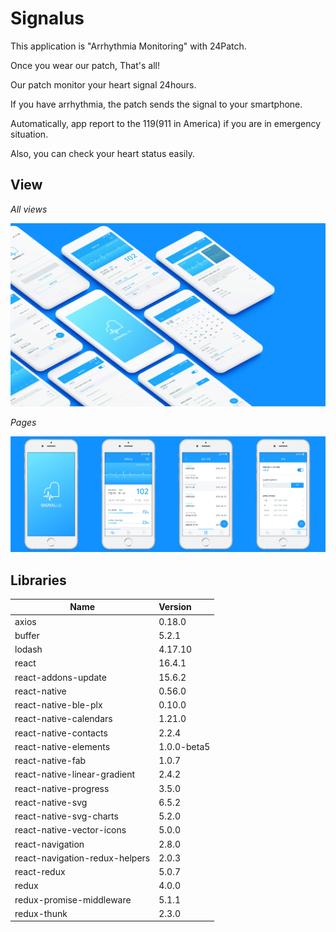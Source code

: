 # Signalus

This application is "Arrhythmia Monitoring" with 24Patch.

Once you wear our patch, That's all!

Our patch monitor your heart signal 24hours.

If you have arrhythmia, the patch sends the signal to your smartphone.

Automatically, app report to the 119(911 in America) if you are in emergency situation.

Also, you can check your heart status easily.



## View

*All views*

![All Pages](./README/Landing.jpg)



*Pages*

![All Pages](./README/Pages.jpg)



## Libraries

| Name                           | Version     |
| ------------------------------ | :---------- |
| axios                          | 0.18.0      |
| buffer                         | 5.2.1       |
| lodash                         | 4.17.10     |
| react                          | 16.4.1      |
| react-addons-update            | 15.6.2      |
| react-native                   | 0.56.0      |
| react-native-ble-plx           | 0.10.0      |
| react-native-calendars         | 1.21.0      |
| react-native-contacts          | 2.2.4       |
| react-native-elements          | 1.0.0-beta5 |
| react-native-fab               | 1.0.7       |
| react-native-linear-gradient   | 2.4.2       |
| react-native-progress          | 3.5.0       |
| react-native-svg               | 6.5.2       |
| react-native-svg-charts        | 5.2.0       |
| react-native-vector-icons      | 5.0.0       |
| react-navigation               | 2.8.0       |
| react-navigation-redux-helpers | 2.0.3       |
| react-redux                    | 5.0.7       |
| redux                          | 4.0.0       |
| redux-promise-middleware       | 5.1.1       |
| redux-thunk                    | 2.3.0       |

